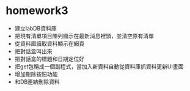 # homework3
- 建立labDB資料庫
- 把現有清單項目陣列顯示在最新消息裡頭，並清空原有清單
- 從資料庫讀取資料顯示在網頁
- 把對話盒叫出來
- 把對話盒的標題和日期定位好
- 把get包稱成一個副程式，當加入新資料自動從資料庫抓資料更新UI畫面
- 增加刪除按鈕功能
- 和DB連結刪除資料